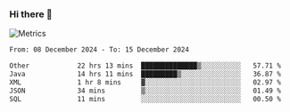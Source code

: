 ### Hi there 👋

![Metrics](https://github.com/radoapx/radoapx/blob/main/github-metrics.svg)

<!--START_SECTION:waka-->

```txt
From: 08 December 2024 - To: 15 December 2024

Other            22 hrs 13 mins  ██████████████▒░░░░░░░░░░   57.71 %
Java             14 hrs 11 mins  █████████▒░░░░░░░░░░░░░░░   36.87 %
XML              1 hr 8 mins     ▓░░░░░░░░░░░░░░░░░░░░░░░░   02.97 %
JSON             34 mins         ▒░░░░░░░░░░░░░░░░░░░░░░░░   01.49 %
SQL              11 mins         ░░░░░░░░░░░░░░░░░░░░░░░░░   00.50 %
```

<!--END_SECTION:waka-->

<!--
**radoapx/radoapx** is a ✨ _special_ ✨ repository because its `README.md` (this file) appears on your GitHub profile.

Here are some ideas to get you started:

- 🔭 I’m currently working on ...
- 🌱 I’m currently learning ...
- 👯 I’m looking to collaborate on ...
- 🤔 I’m looking for help with ...
- 💬 Ask me about ...
- 📫 How to reach me: ...
- 😄 Pronouns: ...
- ⚡ Fun fact: ...
-->
